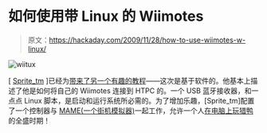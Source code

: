 # 如何使用带 Linux 的 Wiimotes

> 原文：<https://hackaday.com/2009/11/28/how-to-use-wiimotes-w-linux/>

![](img/f61205b8aa977b4bd2d2e4f0bf3cd1ba.png "wiitux")

[ [Sprite_tm](http://hackaday.com/?s=sprite_tm) ]已经为[带来了另一个有趣的教程](http://spritesmods.com/?art=wiimote-mamegun)——这次是基于软件的。他基本上描述了他是如何将自己的 Wiimotes 连接到 HTPC 的。一个 USB 蓝牙接收器，和一点点 Linux 脚本，是启动和运行系统所必需的。为了增加乐趣，[Sprite_tm]配置了一个控制器与 [MAME(一个街机模拟器)](http://mamedev.org/)一起工作，允许一个人[在电脑](http://en.wikipedia.org/wiki/Duck_Hunt)[上玩猎鸭](http://en.wikipedia.org/wiki/NES_Zapper)的全盛时期！